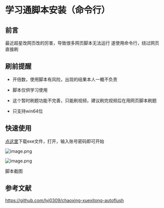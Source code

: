 # 学习通脚本安装（命令行）



## 前言
最近超星改网页改的厉害，导致很多网页脚本无法运行
遂使用命令行，绕过网页直接刷

## 刷前提醒
+ 开倍数，使用脚本有风险，出现的结果本人一概不负责

+ 脚本仅供学习使用

+ 这个暂时刷题功能不完善，只能刷视频，建议刷完视频后在用网页脚本刷题

+ 只支持win64位


## 快速使用

[点这里](https://fakev.lanzouh.com/iULeI02ji7xa)下载exe文件，打开，输入账号密码即可开始

![image.png](https://tva1.sinaimg.cn/large/0077qBLuly1h08iwpvrd8j313z0gq76k.jpg)

![image.png](https://tva1.sinaimg.cn/large/0077qBLuly1h064bey4uvj30nx0gi7an.jpg)

脚本截图




## 参考文献
<https://github.com/lyj0309/chaoxing-xuexitong-autoflush>




